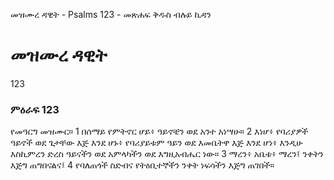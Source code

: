 ﻿
 መዝሙረ ዳዊት - Psalms 123 - መጽሐፍ ቅዱስ ብሉይ ኪዳን
# መዝሙረ ዳዊት
123
### ምዕራፍ 123
የመዓርግ መዝሙር። 
1 በሰማይ የምትኖር ሆይ፥ ዓይኖቼን ወደ አንተ አነሣሁ።
2  እነሆ፥ የባሪያዎች ዓይኖች ወደ ጌታቸው እጅ እንደ ሆኑ፥ የባሪያይቱም ዓይን ወደ እመቤትዋ እጅ እንደ ሆነ፥ እንዲሁ እስኪምረን ድረስ ዓይናችን ወደ አምላካችን ወደ እግዚአብሔር ነው።
3  ማረን፥ አቤቱ፥ ማረን፤ ንቀትን እጅግ ጠግበናልና፤
4  የባለጠጎች ስድብና የትዕቢተኞችን ንቀት ነፍሳችን እጅግ ጠገበች። 
